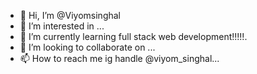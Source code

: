 - 👋 Hi, I’m @Viyomsinghal
- 👀 I’m interested in ...
- 🌱 I’m currently learning full stack web development!!!!!.
- 💞️ I’m looking to collaborate on ...
- 📫 How to reach me ig handle @viyom_singhal...

<!---
Viyomsinghal/Viyomsinghal is a ✨ special ✨ repository because its `README.md` (this file) appears on your GitHub profile.
You can click the Preview link to take a look at your changes.
--->
